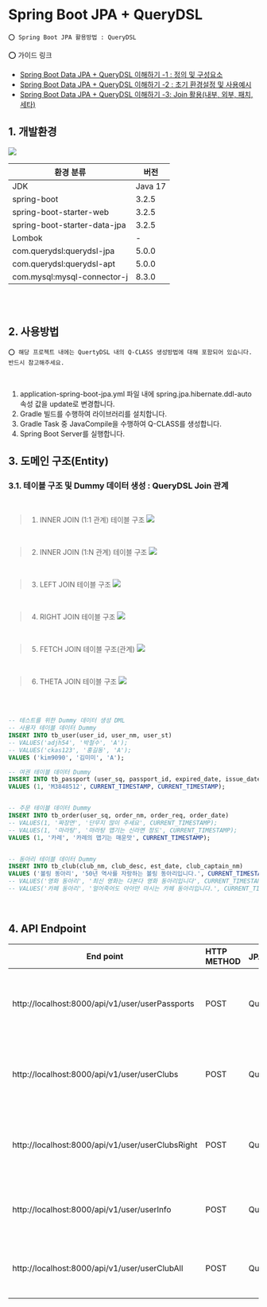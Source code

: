# Spring Boot JPA + QueryDSL

    ⭕️ Spring Boot JPA 활용방법 : QueryDSL

⭕️ 가이드 링크

* [Spring Boot Data JPA + QueryDSL 이해하기 -1 : 정의 및 구성요소](https://adjh54.tistory.com/484)
* [Spring Boot Data JPA + QueryDSL 이해하기 -2 : 초기 환경설정 및 사용예시](https://adjh54.tistory.com/485)
* [Spring Boot Data JPA + QueryDSL 이해하기 -3: Join 활용(내부, 외부, 패치, 세타)](https://adjh54.tistory.com/488)

## 1. 개발환경

<img src="https://github.com/adjh54ir/blog-codes/assets/70501374/6b07c184-5c60-4b20-89e3-ea15fadb501f"/>

| 환경 분류                        | 버전      |
|------------------------------|---------|
| JDK                          | Java 17 |
| spring-boot                  | 3.2.5   |
| spring-boot-starter-web      | 3.2.5   |
| spring-boot-starter-data-jpa | 3.2.5   |
| Lombok                       | -       |
| com.querydsl:querydsl-jpa    | 5.0.0   |
| com.querydsl:querydsl-apt    | 5.0.0   |
| com.mysql:mysql-connector-j  | 8.3.0   |

<br/>
<br/>

## 2. 사용방법

    ⭕ 해당 프로젝트 내에는 QuertyDSL 내의 Q-CLASS 생성방법에 대해 포함되어 있습니다. 반드시 참고해주세요.

<br/>

1. application-spring-boot-jpa.yml 파일 내에 spring.jpa.hibernate.ddl-auto 속성 값을 update로 변경합니다.
2. Gradle 빌드를 수행하여 라이브러리를 설치합니다.
3. Gradle Task 중 JavaCompile을 수행하여 Q-CLASS를 생성합니다.
4. Spring Boot Server를 실행합니다.

## 3. 도메인 구조(Entity)

### 3.1. 테이블 구조 및 Dummy 데이터 생성 : QueryDSL Join 관계

<br/>

> 1. INNER JOIN (1:1 관계) 테이블 구조
     <img src="https://github.com/adjh54ir/blog-codes/assets/70501374/d800c632-6566-4b1a-bd4f-17a648dd27bf"/>

<br/>

> 2. INNER JOIN (1:N 관계) 테이블 구조
     <image src="https://github.com/adjh54ir/blog-codes/assets/70501374/143d8ebe-65af-4189-b0fd-917b51e36423"/>


<br/>

> 3. LEFT JOIN 테이블 구조
     <image src="https://github.com/adjh54ir/blog-codes/assets/70501374/5717e256-8cf8-48a1-9bf8-a472bd3feeab"/>


<br/>

> 4. RIGHT JOIN 테이블 구조
     <image src="https://github.com/adjh54ir/blog-codes/assets/70501374/5717e256-8cf8-48a1-9bf8-a472bd3feeab"/>

<br/>

> 5. FETCH JOIN 테이블 구조(관계)
     <img src ="https://github.com/adjh54ir/blog-codes/assets/70501374/c6518883-5cf9-4dd5-a30e-e1f97137d933"/>

<br/>

> 6. THETA JOIN 테이블 구조
     <img src="https://github.com/adjh54ir/blog-codes/assets/70501374/efd67a6c-c620-4e2c-90b5-7499e36b7cc9"/>

<br/>
<br/>

```sql
-- 테스트를 위한 Dummy 데이터 생성 DML
-- 사용자 테이블 데이터 Dummy
INSERT INTO tb_user(user_id, user_nm, user_st)
-- VALUES('adjh54', '박철수', 'A');
-- VALUES('ckas123', '홍길동', 'A');
VALUES ('kim9090', '김미미', 'A');

-- 여권 테이블 데이터 Dummy
INSERT INTO tb_passport (user_sq, passport_id, expired_date, issue_date)
VALUES (1, 'M3848512', CURRENT_TIMESTAMP, CURRENT_TIMESTAMP);


-- 주문 테이블 데이터 Dummy
INSERT INTO tb_order(user_sq, order_nm, order_req, order_date)
-- VALUES(1, '짜장면', '단무지 많이 주세요', CURRENT_TIMESTAMP);
-- VALUES(1, '마라탕', '마라탕 맵기는 신라면 정도', CURRENT_TIMESTAMP);
VALUES (1, '카레', '카레의 맵기는 매운맛', CURRENT_TIMESTAMP);


-- 동아리 테이블 데이터 Dummy
INSERT INTO tb_club(club_nm, club_desc, est_date, club_captain_nm)
VALUES ('볼링 동아리', '50년 역사를 자랑하는 볼링 동아리입니다.', CURRENT_TIMESTAMP, '김미미');
-- VALUES('영화 동아리', '최신 영화는 다본다 영화 동아리입니다', CURRENT_TIMESTAMP, "홍길동");
-- VALUES('카페 동아리', '얼어죽어도 아아만 마시는 카페 동아리입니다.', CURRENT_TIMESTAMP, "박철수");
```

️

## 4. API Endpoint

| End point                                        | HTTP METHOD | JPA 분류   | 설명                      |
|--------------------------------------------------|:------------|:---------|-------------------------|
| http://localhost:8000/api/v1/user/userPassports  | POST        | QueryDSL | 사용자와 여권의 INNER JOIN 예시  |
| http://localhost:8000/api/v1/user/userClubs      | POST        | QueryDSL | 사용자와 동아리의 LEFT JOIN 예시  |
| http://localhost:8000/api/v1/user/userClubsRight | POST        | QueryDSL | 사용자와 동아리의 RIGHT JOIN 예시 |
| http://localhost:8000/api/v1/user/userInfo       | POST        | QueryDSL | 사용자의 FETCH JOIN 예시      |
| http://localhost:8000/api/v1/user/userClubAll    | POST        | QueryDSL | 사용자의 THETA JOIN 예시      |



